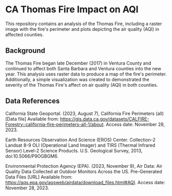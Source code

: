 # CA Thomas Fire Impact on AQI
This repository contains an analysis of the Thomas Fire, including a raster image with the fire's perimeter and plots depicting the air quality (AQI) in affected counties.

## Background
The Thomas Fire began late December (2017) in Ventura County and continued to affect both Santa Barbara and Ventura counties into the new year. This analysis uses raster data to produce a map of the fire's perimeter. Additionally, a simple visualization was created to demonstrated the severity of the Thomas Fire's affect on air quality (AQI) in both counties.

## Data References 
California State Geoportal. (2023, August 7), California Fire Perimeters (all) [Data file] Available from: https://gis.data.ca.gov/datasets/CALFIRE-Forestry::california-fire-perimeters-all-1/about. Access date: November 28, 2023.

Earth Resources Observation And Science (EROS) Center. Collection-2 Landsat 8-9 OLI (Operational Land Imager) and TIRS (Thermal Infrared Sensor) Level-2 Science Products. U.S. Geological Survey, 2013, doi:10.5066/P9OGBGM6.

Environmental Protection Agency (EPA). (2023, November 9), Air Data: Air Quality Data Collected at Outdoor Monitors Across the US. Pre-Generated Data Files [URL] Available from: https://aqs.epa.gov/aqsweb/airdata/download_files.html#AQI. Access date: November 28, 2023.